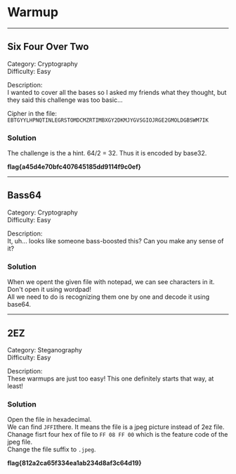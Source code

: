 # Warmup
---
## Six Four Over Two
Category: Cryptography  
Difficulty: Easy

Description:  
I wanted to cover all the bases so I asked my friends what they thought, but they said this challenge was too basic...

Cipher in the file:  
`
EBTGYYLHPNQTINLEGRSTOMDCMZRTIMBXGY2DKMJYGVSGIOJRGE2GMOLDGBSWM7IK
`
### Solution
The challenge is the a hint. 64/2 = 32. Thus it is encoded by base32.  

**flag{a45d4e70bfc407645185dd9114f9c0ef}**

---

## Bass64
Category: Cryptography  
Difficulty: Easy

Description:  
It, uh... looks like someone bass-boosted this? Can you make any sense of it?


### Solution
When we opent the given file with notepad, we can see characters in it.  
Don't open it using wordpad!  
All we need to do is recognizing them one by one and decode it using base64.

---

## 2EZ
Category: Steganography  
Difficulty: Easy

Description:  
These warmups are just too easy! This one definitely starts that way, at least!

### Solution
Open the file in hexadecimal.  
We can find `JFFI`there. It means the file is a jpeg picture instead of 2ez file.  
Chanage fisrt four hex of file to `FF 08 FF 00` which is the feature code of the jpeg file.  
Change the file suffix to `.jpeg`.

**flag{812a2ca65f334ea1ab234d8af3c64d19}**
